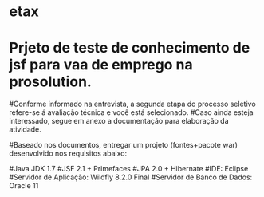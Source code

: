 # etax
# Prjeto de teste de conhecimento de jsf para vaa de emprego na prosolution.

#Conforme informado na entrevista, a segunda etapa do processo seletivo refere-se á avaliação técnica e você está selecionado. #Caso ainda esteja interessado, segue em anexo a documentação para elaboração da atividade.

#Baseado nos documentos, entregar um projeto (fontes+pacote war) desenvolvido nos requisitos abaixo:

#Java JDK 1.7
#JSF 2.1 + Primefaces
#JPA 2.0 + Hibernate
#IDE: Eclipse
#Servidor de Aplicação: Wildfly 8.2.0 Final
#Servidor de Banco de Dados: Oracle 11

